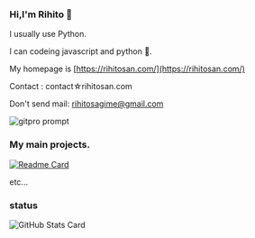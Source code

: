 ### Hi,I'm Rihito 👋

I usually use Python.

I can codeing javascript and python 📝.

My homepage is [https://rihitosan.com/](https://rihitosan.com/)

Contact : contact☆rihitosan.com

Don't send mail: rihitosagime@gmail.com

![gitpro prompt](https://gitpro-prompt.rihitosan.com/rihitosan)

### My main projects.

[![Readme Card](https://github-readme-stats.vercel.app/api/pin/?username=frozelab&repo=github_profile_prompt)](https://github.com/frozelab/github_profile_prompt)

etc...

### status

![GitHub Stats Card](https://github-readme-stats.vercel.app/api?username=rihitosan)
